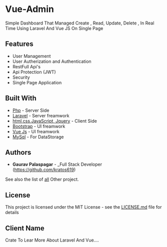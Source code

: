# Vue-Admin

Simple Dashboard That Managed Create , Read, Update, Delete , In Real Time Using Laravel And Vue JS On Single Page

## Features

- User Management
- User Autherization and Authentication
- RestFull Api's
- Api Protection (JWT)
- Security
- Single Page Application

## Built With

- [Php](#) - Server Side
- [Laravel](#) - Server freamwork
- [html,css,JavaScript, Jquery](#) - Client Side
- [Bootstrap](#) - UI freamwork
- [Vue Js](#) - UI freamwork
- [MySql](#) - For DataStorage

## Authors

- **Gaurav Palaspagar** - \_Full Stack Developer (https://github.com/kratos619)

See also the list of [all](https://github.com/kratos619) Other project.

## License

This project is licensed under the MIT License - see the [LICENSE.md](LICENSE.md) file for details

## Client Name

Crate To Lear More About Laravel And Vue....
